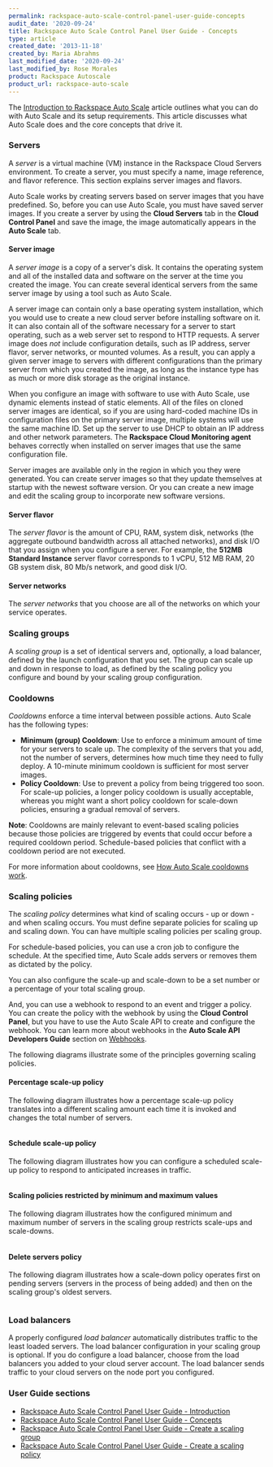 ```yaml
---
permalink: rackspace-auto-scale-control-panel-user-guide-concepts
audit_date: '2020-09-24'
title: Rackspace Auto Scale Control Panel User Guide - Concepts
type: article
created_date: '2013-11-18'
created_by: Maria Abrahms
last_modified_date: '2020-09-24'
last_modified_by: Rose Morales
product: Rackspace Autoscale
product_url: rackspace-auto-scale
---
```


The [Introduction to Rackspace Auto
Scale](https://docs-ospc.rackspace.com/support/how-to/rackspace-auto-scale/rackspace-auto-scale-control-panel-user-guide-introduction
"Introduction") article outlines what you can do with Auto Scale and its setup
requirements. This article discusses what Auto Scale does and the core
concepts that drive it.

### Servers

A *server* is a virtual machine (VM) instance in the Rackspace Cloud
Servers environment. To create a server, you must specify a name, image
reference, and flavor reference. This section explains server images and flavors.

Auto Scale works by creating servers based on server images that you
have predefined. So, before you can use Auto Scale, you must have saved server
images. If you create a server by using the **Cloud Servers** tab in the **Cloud
Control Panel** and save the image, the image automatically appears in the
**Auto Scale** tab.

#### Server image

A *server image* is a copy of a server's disk. It contains the operating system
and all of the installed data and software on the server at the time you created
the image. You can create several identical servers from the same server image
by using a tool such as Auto Scale.

A server image can contain only a base operating system installation, which you
would use to create a new cloud server before installing software on it. It
can also contain all of the software necessary for a server to start operating, such
as a web server set to respond to HTTP requests. A server image does *not*
include configuration details, such as IP address, server flavor, server
networks, or mounted volumes. As a result, you can apply a given server image
to servers with different configurations than the primary server from which
you created the image, as long as the instance type has as much or more disk
storage as the original instance.

When you configure an image with software to use with Auto Scale, use
dynamic elements instead of static elements. All of the files on cloned
server images are identical, so if you are using hard-coded machine IDs in
configuration files on the primary server image, multiple systems will use the
same machine ID. Set up the server to use DHCP to obtain an IP address
and other network parameters. The **Rackspace Cloud Monitoring agent** behaves
correctly when installed on server images that use the same configuration file.

Server images are available only in the region in which you they were generated.
You can create server images so that they update themselves at startup with the
newest software version. Or you can create a new image and edit the scaling
group to incorporate new software versions.

#### Server flavor

The *server flavor* is the amount of CPU, RAM, system disk, networks (the
aggregate outbound bandwidth across all attached networks), and disk I/O that
you assign when you configure a server. For example, the **512MB Standard
Instance** server flavor corresponds to 1 vCPU, 512 MB RAM, 20 GB system disk,
80 Mb/s network, and good disk I/O.

#### Server networks

The *server networks* that you choose are all of the networks on which your
service operates.

### Scaling groups

A *scaling group* is a set of identical servers and, optionally, a load
balancer, defined by the launch configuration that you set. The group can scale
up and down in response to load, as defined by the scaling policy you
configure and bound by your scaling group configuration.

### Cooldowns

*Cooldowns* enforce a time interval between possible actions. Auto Scale has
the following types:

- **Minimum (group) Cooldown**: Use to enforce a minimum amount of time for your
    servers to scale up. The complexity of the servers that you add, not
    the number of servers, determines how much time they need to fully deploy. A
    10-minute minimum cooldown is sufficient for most server images.
- **Policy Cooldown**: Use to prevent a policy from being triggered too soon. For
    scale-up policies, a longer policy cooldown is usually acceptable, whereas
    you might want a short policy cooldown for scale-down policies, ensuring a
    gradual removal of servers.

**Note**: Cooldowns are mainly relevant to event-based scaling policies because
those policies are triggered by events that could occur before a required
cooldown period. Schedule-based policies that conflict with a cooldown period
are not executed.

For more information about cooldowns, see [How Auto Scale cooldowns
work](https://docs-ospc.rackspace.com/support/how-to/rackspace-auto-scale/how-auto-scale-cooldowns-work).

### Scaling policies

The *scaling policy* determines what kind of scaling occurs - up or down - and
when scaling occurs. You must define separate policies for scaling up and scaling
down. You can have multiple scaling policies per scaling group.

For schedule-based policies, you can use a cron job to configure the schedule.
At the specified time, Auto Scale adds servers or removes them as dictated by
the policy.

You can also configure the scale-up and scale-down to be a set number or a
percentage of your total scaling group.

And, you can use a webhook to respond to an event and trigger a policy. You can
create the policy with the webhook by using the **Cloud Control Panel**, but you have to
use the Auto Scale API to create and configure the webhook. You can learn more
about webhooks in the **Auto Scale API Developers Guide** section on
[Webhooks](https://docs.rackspace.com/docs/autoscale/v1/api-reference/#webhooks-and-capability-urls).

The following diagrams illustrate some of the principles governing scaling
policies.

#### Percentage scale-up policy

The following diagram illustrates how a percentage scale-up policy translates
into a different scaling amount each time it is invoked and changes the
total number of servers.

<img src="image003_3.png" alt="" title="">

#### Schedule scale-up policy

The following diagram illustrates how you can configure a scheduled scale-up policy
to respond to anticipated increases in traffic.

<img src="image005_3.png" alt="" title="">

#### Scaling policies restricted by minimum and maximum values

The following diagram illustrates how the configured minimum and maximum number
of servers in the scaling group restricts scale-ups and scale-downs.

<img src="image007_3.png" alt="" title="">

#### Delete servers policy

The following diagram illustrates how a scale-down policy operates first on
pending servers (servers in the process of being added) and then on the scaling
group's oldest servers.

<img src="image009_1.png" alt="" title="">

### Load balancers

A properly configured *load balancer* automatically distributes traffic to the
least loaded servers. The load balancer configuration in your scaling group is
optional. If you do configure a load balancer, choose from the load balancers
you added to your cloud server account. The load balancer sends
traffic to your cloud servers on the node port you configured.

### User Guide sections

- [Rackspace Auto Scale Control Panel User Guide - Introduction](https://docs-ospc.rackspace.com/support/how-to/rackspace-auto-scale/rackspace-auto-scale-control-panel-user-guide-introduction "Introduction")
- [Rackspace Auto Scale Control Panel User Guide - Concepts](https://docs-ospc.rackspace.com/support/how-to/rackspace-auto-scale/rackspace-auto-scale-control-panel-user-guide-concepts "Concepts")
- [Rackspace Auto Scale Control Panel User Guide - Create a scaling group](https://docs-ospc.rackspace.com/support/how-to/rackspace-auto-scale/rackspace-auto-scale-control-panel-user-guide-create-a-scaling-group "Creating Scaling Groups")
- [Rackspace Auto Scale Control Panel User Guide - Create a scaling policy](https://docs-ospc.rackspace.com/support/how-to/rackspace-auto-scale/rackspace-auto-scale-control-panel-user-guide-create-a-scaling-policy "Crating Scaling Policies")
